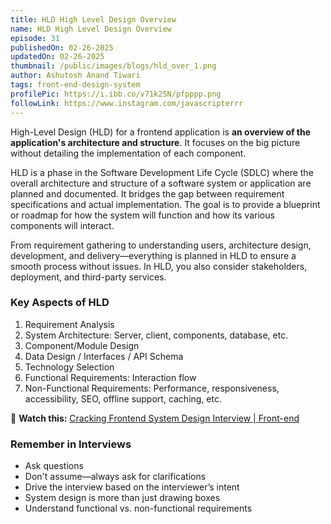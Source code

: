 ```yaml
---
title: HLD High Level Design Overview
name: HLD High Level Design Overview
episode: 31
publishedOn: 02-26-2025
updatedOn: 02-26-2025
thumbnail: /public/images/blogs/hld_over_1.png
author: Ashutosh Anand Tiwari
tags: front-end-design-system
profilePic: https://i.ibb.co/v71k25N/pfpppp.png
followLink: https://www.instagram.com/javascripterrr
---
```

High-Level Design (HLD) for a frontend application is **an overview of the application's architecture and structure**. It focuses on the big picture without detailing the implementation of each component.

HLD is a phase in the Software Development Life Cycle (SDLC) where the overall architecture and structure of a software system or application are planned and documented. It bridges the gap between requirement specifications and actual implementation. The goal is to provide a blueprint or roadmap for how the system will function and how its various components will interact.

From requirement gathering to understanding users, architecture design, development, and delivery—everything is planned in HLD to ensure a smooth process without issues. In HLD, you also consider stakeholders, deployment, and third-party services.

### Key Aspects of HLD

1. Requirement Analysis
2. System Architecture: Server, client, components, database, etc.
3. Component/Module Design
4. Data Design / Interfaces / API Schema
5. Technology Selection
6. Functional Requirements: Interaction flow
7. Non-Functional Requirements: Performance, responsiveness, accessibility, SEO, offline support, caching, etc.

📌 **Watch this:** [Cracking Frontend System Design Interview | Front-end](https://www.youtube.com/watch?v=QemIfzcEeMM)

### Remember in Interviews

- Ask questions
- Don't assume—always ask for clarifications
- Drive the interview based on the interviewer’s intent
- System design is more than just drawing boxes
- Understand functional vs. non-functional requirements
